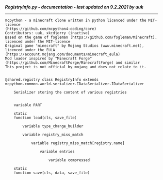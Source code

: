 ***RegistryInfo.py - documentation - last updated on 9.2.2021 by uuk***
___

    mcpython - a minecraft clone written in python licenced under the MIT-licence 
    (https://github.com/mcpython4-coding/core)
    Contributors: uuk, xkcdjerry (inactive)
    Based on the game of fogleman (https://github.com/fogleman/Minecraft), licenced under the MIT-licence
    Original game "minecraft" by Mojang Studios (www.minecraft.net), licenced under the EULA
    (https://account.mojang.com/documents/minecraft_eula)
    Mod loader inspired by "Minecraft Forge" (https://github.com/MinecraftForge/MinecraftForge) and similar
    This project is not official by mojang and does not relate to it.


    @shared.registry class RegistryInfo extends mcpython.common.world.serializer.IDataSerializer.IDataSerializer
        
        Serializer storing the content of various registries


        variable PART

        static
        function load(cls, save_file)

            variable type_change_builder

            variable registry_miss_match

                variable registry_miss_match[registry.name]

                    variable entries

                        variable compressed

        static
        function save(cls, data, save_file)